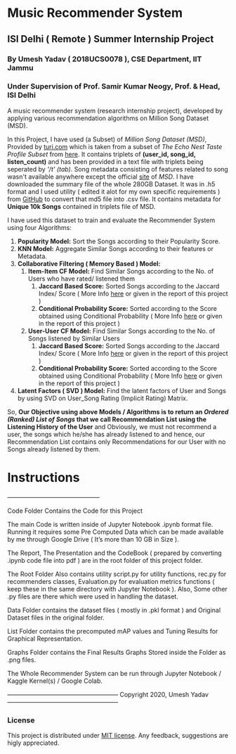 # Music Recommender System

## ISI Delhi ( Remote ) Summer Internship Project
### By Umesh Yadav ( 2018UCS0078 ), CSE Department, IIT Jammu
### Under Supervision of Prof. Samir Kumar Neogy, Prof. & Head, ISI Delhi

A music recommender system (research internship project), developed by applying various recommendation algorithms on Million Song Dataset (MSD).

In this Project, I have used (a Subset) of *Million Song Dataset (MSD)*, Provided by [turi.com](https://static.turi.com/datasets/millionsong/10000.txt) which is taken from a subset of *The Echo Nest Taste Profile Subset* from [here](http://millionsongdataset.com/tasteprofile). It contains triplets of **(user_id, song_id, listen_count)** and has been provided in a text file with triplets being seperated by *'/t' (tab)*.
Song metadata consisting of features related to song wasn't available anywhere except the official [site](http://millionsongdataset.com) of *MSD*. I have downloaded the summary file of the whole 280GB Dataset. It was in .h5 format and I used utility ( edited it alot for my own specific requirements ) from [GitHub](https://github.com/AGeoCoder/Million-Song-Dataset-HDF5-to-CSV) to convert that md5 file into .csv file. It contains metadata for **Unique 10k Songs** contained in triplets file of MSD.

I have used this dataset to train and evaluate the Recommender System using four Algorithms:
1. **Popularity Model:** Sort the Songs according to their Popularity Score.
2. **KNN Model:** Aggregate Similar Songs according to their features or Metadata.
3. **Collaborative Filtering ( Memory Based ) Model:**
    1. **Item-Item CF Model:** Find Similar Songs according to the No. of Users who have rated/ listened them
        1. **Jaccard Based Score:** Sorted Songs according to the Jaccard Index/ Score ( More Info [here](https://en.wikipedia.org/wiki/Jaccard_index) or given in the report of this project )
        2. **Conditional Probability Score:** Sorted according to the Score obtained using Conditional Probability ( More Info [here](http://www.ke.tu-darmstadt.de/events/PL-12/papers/08-aiolli.pdf) or given in the report of this project )
    2. **User-User CF Model:** Find Similar Songs according to the No. of Songs listened by Similar Users
        1. **Jaccard Based Score:** Sorted Songs according to the Jaccard Index/ Score ( More Info [here](https://en.wikipedia.org/wiki/Jaccard_index) or given in the report of this project )
        2. **Conditional Probability Score:** Sorted according to the Score obtained using Conditional Probability ( More Info [here](http://www.ke.tu-darmstadt.de/events/PL-12/papers/08-aiolli.pdf) or given in the report of this project )
4. **Latent Factors ( SVD ) Model:** Find the latent factors of User and Songs by using SVD on User_Song Rating (Implicit Rating) Matrix.

So, **Our Objective using above Models / Algorithms is to return an *Ordered (Ranked) List of Songs* that we call Recommendation List using the Listening History of the User** and Obviously, we must not recommend a user, the songs which he/she has already listened to and hence, our Recommendation List contains only Recommendations for our User with no Songs already listened by them.

# Instructions

———————————————

Code Folder Contains the Code for this Project

The main Code is written inside of Jupyter Notebook .ipynb format file. Running it requires some Pre Computed Data which can be made available by me through Google Drive ( It’s more than 10 GB in Size ).

The Report, The Presentation and the CodeBook ( prepared by converting .ipynb code file into pdf ) are in the root folder of this project folder.

The Root Folder Also contains utility script.py for utility functions, rec.py for recommenders classes, Evaluation.py for evaluation metrics functions ( keep these in the same directory with Jupyter Notebook ).
Also, Some other .py files are there which were used in handling the dataset.

Data Folder contains the dataset files ( mostly in .pkl format ) and Original Dataset files in the original folder. 

List Folder contains the precomputed mAP values and Tuning Results for Graphical Representation.

Graphs Folder contains the Final Results Graphs Stored inside the Folder as .png files.

The Whole Recommender System can be run through Jupyter Notebook / Kaggle Kernel(s) / Google Colab.

——————————————————
 Copyright 2020, Umesh Yadav
——————————————————

### License
This project is distributed under [MIT license](https://opensource.org/licenses/MIT). Any feedback, suggestions are higly appreciated.
